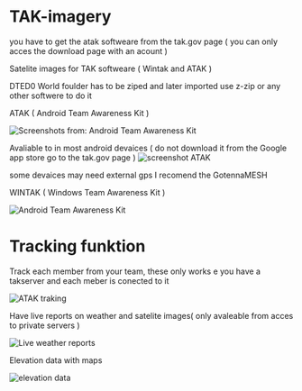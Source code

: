 # TAK-imagery

you have to get the atak softweare from the tak.gov page ( you can only acces the download page with an acount )

Satelite images for TAK softweare ( Wintak and ATAK )


DTED0 World foulder has to be ziped and later imported use z-zip or any other softwere to do it


ATAK ( Android Team Awareness Kit )

![ Screenshots from: Android Team Awareness Kit ](https://tak.gov/packs/media/img/uploads/device-demonstration-01-aa3ed3ce2bdcd4507bed3f9c768795d0.png)

Avaliable to in most android devaices ( do not download it from the Google app store go to the tak.gov page )
![ screenshot ATAK ](https://th.bing.com/th/id/OIP.J7YoZnGyuTBFxJwjFJm7YQHaF5?pid=ImgDet&rs=1)

some devaices may need external gps I recomend the GotennaMESH

WINTAK ( Windows Team Awareness Kit )

![ Android Team Awareness Kit ](https://www.alsa.mil/Portals/9/Images/article_figures/210701_Figure1.jpg?ver=4qUbQkLEa5TZO2c6KBVhTg%3d%3d)

# Tracking funktion

Track each member from your team, these only works e you have a takserver and each meber is conected to it

![ ATAK traking ](https://th.bing.com/th/id/R.a209a94829d5a2ece1e8cae80b732c3d?rik=Ub6ubEhZGe2LHg&riu=http%3a%2f%2finsights.globalspec.com%2fimages%2fassets%2f153%2f7153%2fATAK.jpg&ehk=Rphfhve4Kbv0TRqmK3bWkYtWvKt%2bN%2bpIba8D4FifkLI%3d&risl=&pid=ImgRaw&r=0)

Have live reports on weather and satelite images( only avaleable from acces to private servers )

![ Live weather reports ](https://th.bing.com/th/id/R.4d00cbb0415eb23d0ea45398752f047e?rik=viJ5e%2fN90S4hOA&pid=ImgRaw&r=0)

Elevation data with maps

![ elevation data ](https://image.winudf.com/v2/image1/Y29tLmF0YWttYXAuYXBwLmNpdl9zY3JlZW5fNV8xNTk5MDM2NDEyXzA4Mw/screen-5.jpg?fakeurl=1&type=.jpg)